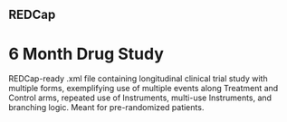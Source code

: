## REDCap
# 6 Month Drug Study
REDCap-ready .xml file containing longitudinal clinical trial study with multiple forms, exemplifying use of multiple events along Treatment and Control arms, repeated use of Instruments, multi-use Instruments, and branching logic. Meant for pre-randomized patients.
